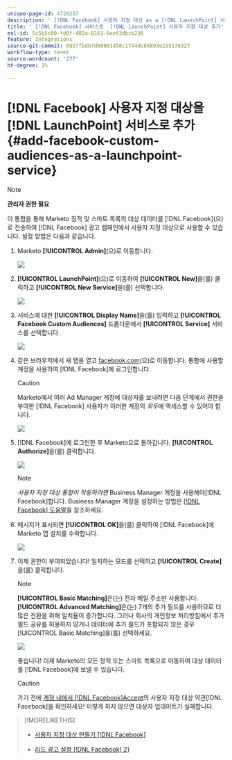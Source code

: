 ```yaml
---
unique-page-id: 4720257
description: ' [!DNL Facebook] 사용자 지정 대상 as a [!DNL LaunchPoint] 서비스 - Marketo 문서 - 제품 설명서 추가'
title: ' [!DNL Facebook] 서비스로  [!DNL LaunchPoint] 사용자 지정 대상 추가'
exl-id: 5c5b5c80-fd0f-482a-8163-6eef3dbcb236
feature: Integrations
source-git-commit: 0d37fbdb7d08901458c1744dc68893e155176327
workflow-type: tm+mt
source-wordcount: '277'
ht-degree: 1%

---
```


# [!DNL Facebook] 사용자 지정 대상을 [!DNL LaunchPoint] 서비스로 추가 {#add-facebook-custom-audiences-as-a-launchpoint-service}

>[!NOTE]
>
>**관리자 권한 필요**

이 통합을 통해 Marketo 정적 및 스마트 목록의 대상 데이터를 [!DNL Facebook]&#x200B;(으)로 전송하여 [!DNL Facebook] 광고 캠페인에서 사용자 지정 대상으로 사용할 수 있습니다. 설정 방법은 다음과 같습니다.

1. Marketo **[!UICONTROL Admin]**(으)로 이동합니다.

   ![](assets/image2016-11-29-10-3a50-3a29.png)

1. **[!UICONTROL LaunchPoint]**(으)로 이동하여 **[!UICONTROL New]**&#x200B;을(를) 클릭하고 **[!UICONTROL New Service]**&#x200B;을(를) 선택합니다.

   ![](assets/image2016-11-29-10-3a51-3a11.png)

1. 서비스에 대한 **[!UICONTROL Display Name]**&#x200B;을(를) 입력하고 **[!UICONTROL Facebook Custom Audiences]** 드롭다운에서 **[!UICONTROL Service]** 서비스를 선택합니다.

   ![](assets/image2016-11-29-12-3a51-3a8.png)

1. 같은 브라우저에서 새 탭을 열고 [facebook.com](https://www.facebook.com/)&#x200B;(으)로 이동합니다. 통합에 사용할 계정을 사용하여 [!DNL Facebook]에 로그인합니다.

   >[!CAUTION]
   >
   >Marketo에서 여러 Ad Manager 계정에 대상자를 보내려면 다음 단계에서 권한을 부여한 [!DNL Facebook] 사용자가 이러한 계정의 *모두*&#x200B;에 액세스할 수 있어야 합니다.

   ![](assets/image2016-11-29-10-3a52-3a29.png)

1. [!DNL Facebook]에 로그인한 후 Marketo으로 돌아갑니다. **[!UICONTROL Authorize]**&#x200B;을(를) 클릭합니다.

   ![](assets/fb-custom-authorize-hand.png)

   >[!NOTE]
   >
   >_사용자 지정 대상 통합이 작동하려면_ Business Manager 계정을 사용해야[!DNL Facebook]합니다. Business Manager 계정을 설정하는 방법은 [[!DNL Facebook] 도움말](https://www.facebook.com/business/help/1710077379203657)을 참조하세요.

1. 메시지가 표시되면 **[!UICONTROL OK]**&#x200B;을(를) 클릭하여 [!DNL Facebook]에 Marketo 앱 설치를 수락합니다.

   ![](assets/image2016-11-29-10-3a56-3a3.png)

1. 이제 권한이 부여되었습니다! 일치하는 모드를 선택하고 **[!UICONTROL Create]**&#x200B;을(를) 클릭합니다.

   >[!NOTE]
   >
   >**[!UICONTROL Basic Matching]**&#x200B;은(는) 전자 메일 주소만 사용합니다. **[!UICONTROL Advanced Matching]**&#x200B;은(는) 7개의 추가 필드를 사용하므로 더 많은 전환을 위해 일치율이 증가합니다. 그러나 회사의 개인정보 처리방침에서 추가 필드 공유를 허용하지 않거나 데이터에 추가 필드가 포함되지 않은 경우 [!UICONTROL Basic Matching]을(를) 선택하세요.

   ![](assets/fb-custom-adv-matching-hands.png)

   좋습니다! 이제 Marketo의 모든 정적 또는 스마트 목록으로 이동하여 대상 데이터를 [!DNL Facebook]에 보낼 수 있습니다.

   >[!CAUTION]
   >
   >가기 전에 [ 계정 내에서  [!DNL Facebook]Accept](https://www.facebook.com/ads/manage/customaudiences/tos.php)의 사용자 지정 대상 약관[!DNL Facebook]을 확인하세요! 이렇게 하지 않으면 대상자 업데이트가 실패합니다.

>[!MORELIKETHIS]
>
>* [사용자 지정 대상 만들기 [!DNL Facebook]](/help/marketo/product-docs/demand-generation/facebook/create-a-custom-audience-in-facebook.md)
>
>* [리드 광고 설정 [!DNL Facebook] 2&rbrace;](/help/marketo/product-docs/demand-generation/facebook/set-up-facebook-lead-ads.md)
